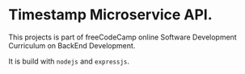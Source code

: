 # Timestamp Microservice API.

This projects is part of  freeCodeCamp online Software Development  Curriculum on BackEnd Development.

It is build with ```nodejs``` and ```expressjs```.